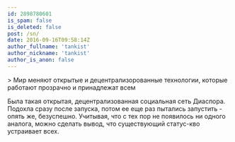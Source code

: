 ```yaml
---
id: 2898780601
is_spam: false
is_deleted: false
post: /sn/
date: 2016-09-16T09:58:14Z
author_fullname: 'tankist'
author_nickname: 'tankist'
author_is_anon: false
---
```


<p>&gt; Мир меняют открытые и децентрализорованные технологии, которые работают прозрачно и принадлежат всем</p><p>Была такая открытая, децентрализованная социальная сеть Диаспора. Подохла сразу после запуска, потом ее еще раз пытались запустить - опять же, безуспешно. Учитывая, что с тех пор не появилось ни одного аналога, можно сделать вывод, что существующий статус-кво устраивает всех.</p>
